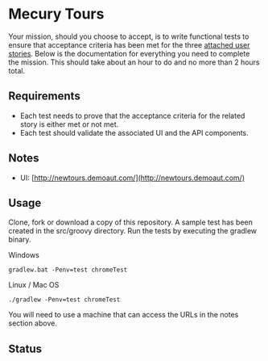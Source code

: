 # Mecury Tours

Your mission, should you choose to accept, is to write functional tests to ensure that acceptance criteria has been met for the three [attached user stories](UserStories.md). Below is the documentation for everything you need to complete the mission. This should take about an hour to do and no more than 2 hours total.

## Requirements

- Each test needs to prove that the acceptance criteria for the related story is either met or not met.
- Each test should validate the associated UI and the API components.

## Notes

- UI: [http://newtours.demoaut.com/](http://newtours.demoaut.com/)


## Usage

Clone, fork or download a copy of this repository. A sample test has been created in the src/groovy directory. Run the tests by executing the gradlew binary.

Windows

    gradlew.bat -Penv=test chromeTest

Linux / Mac OS

    ./gradlew -Penv=test chromeTest

You will need to use a machine that can access the URLs in the notes section above.

## Status

